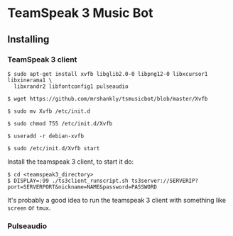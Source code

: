 # TeamSpeak 3 Music Bot

## Installing

### TeamSpeak 3 client

```shell
$ sudo apt-get install xvfb libglib2.0-0 libpng12-0 libxcursor1 libxinerama1 \
  libxrandr2 libfontconfig1 pulseaudio

$ wget https://github.com/mrshankly/tsmusicbot/blob/master/Xvfb

$ sudo mv Xvfb /etc/init.d

$ sudo chmod 755 /etc/init.d/Xvfb

$ useradd -r debian-xvfb

$ sudo /etc/init.d/Xvfb start
```

Install the teamspeak 3 client, to start it do:

```shell
$ cd <teamspeak3_directory>
$ DISPLAY=:99 ./ts3client_runscript.sh ts3server://SERVERIP?port=SERVERPORT&nickname=NAME&password=PASSWORD
```

It's probably a good idea to run the teamspeak 3 client with something like `screen` or
`tmux`.

### Pulseaudio
